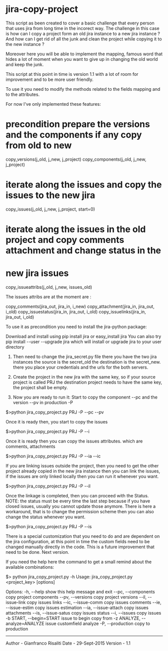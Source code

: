 # jira-copy-project
This script as been created to cover a basic challenge that every person
that uses jira from long time in the incorect way. The challenge in this
case is how can I copy a project form an old jira instance to a new jira
instance ? And how can I get rid of all  the  junk and clean the project
while copying it to the new instance ?

Moreover here you will be able to implement the mapping, famous word that
hides a lot of moment when you want to give up in changing the old world
and keep the junk.

This script at this point in time is version 1.1 with a lot of  room for 
improvement and to be more user friendly.

To use it you need to modify the methods related to the fields mapping and
to the attributes.

For now I've only implemented these features:
   
   # precondition prepare the versions and the components if any copy from old to new
   copy_versions(j_old, j_new, j_project)
   copy_components(j_old, j_new, j_project)

   # iterate along the issues and copy the issues to the new jira
   copy_issues(j_old, j_new, j_project, start=0)
 
   # iterate along the issues in the old project and copy comments attachment and change status in the
   # new jira issues
   copy_issueattribs(j_old, j_new, issues_old)

The issues attribs are at the moment are :

   copy_comments(jira_out, jira_in, i_new)
   copy_attachment(jira_in, jira_out, i_old)
   copy_issuestatus(jira_in, jira_out, i_old)
   copy_issuelinks(jira_in, jira_out, i_old)

To use it as precondition you need to install the jira-python package:
   
   Download and install using pip install jira or easy_install jira
   You can also try pip install --user --upgrade jira which will install or upgrade jira to your user directory

   1) Then need to change the jira_secret.py file there you have the two jira instances the source is the secret_old
   the destination is the secret_new.
   there you place your credentials and the urls for the both servers.

   2) Create the project in the new jira with the same key, so if your source project is called PRJ the destination
   project needs to have the same key, the project shall be empty.

   3) Now you are ready to run it:
   Start to copy the component --pc and the version --pv in production -P
   
   $>python jira_copy_project.py PRJ -P --pc --pv
   
   Once it is ready then, you start to copy the issues

   $>python jira_copy_project.py PRJ -P --i
   
   Once it is ready then you can copy the issues attributes.
   which are comments, attachments

   $>python jira_copy_project.py PRJ -P --ia --ic 

   If you are linking issues outside the project, then you need to get the other project already copied in the new jira
   instance then you can link the issues, if the issues are only linked locally then you can run it whenever you want.

   $>python jira_copy_project.py PRJ -P --il

   Once the linkage is completed, then you can proceed with the Status. NOTE: the status must be every time the last step because
   if you have closed issues, usually you cannot update those anymore. There is here a workaround, that is to change the permission 
   scheme then you can also change the status whenever you want.

   $>python jira_copy_project.py PRJ -P --is

   There is a special customization that you need to do and are dependent on the jira configuration, at this point in time the custom
   fields need to be changed manually directly in the code. This is a future improvement that need to be done. Next version.

   If you need the help here the command to get a small remind about the available combinations:

   $> python jira_copy_project.py -h
   Usage: jira_copy_project.py <project_key> [options]

   Options:
     -h, --help            show this help message and exit
     --pc, --components    copy project components
     --pv, --versions      copy project versions
     --il, --issue-link    copy issues links
     --ic, --issue-comm    copy issues comments
     --ie, --issue-estim   copy issues estimation
     --ia, --issue-attach  copy issues attachments
     --is, --issue-satus   copy issues status
     --i, --issues         copy issues
     -b START, --begin=START
                        issue to begin copy from
     -z ANALYZE, --analyze=ANALYZE
                        issue customfield analyze
     -P, --production      copy to production

_______________________________________________________________________________________________________________

Author  - Gianfranco Risaliti
Date    - 29-Sept-2015
Version - 1.1





